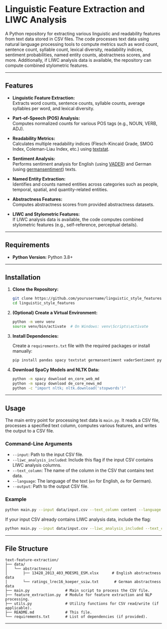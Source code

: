 # Linguistic Feature Extraction and LIWC Analysis

A Python repository for extracting various linguistic and readability features from text data stored in CSV files. The code processes text data using natural language processing tools to compute metrics such as word count, sentence count, syllable count, lexical diversity, readability indices, sentiment probabilities, named entity counts, abstractness scores, and more. Additionally, if LIWC analysis data is available, the repository can compute combined stylometric features.

---

## Features

- **Linguistic Feature Extraction:**  
  Extracts word counts, sentence counts, syllable counts, average syllables per word, and lexical diversity.

- **Part-of-Speech (POS) Analysis:**  
  Computes normalized counts for various POS tags (e.g., NOUN, VERB, ADJ).

- **Readability Metrics:**  
  Calculates multiple readability indices (Flesch-Kincaid Grade, SMOG Index, Coleman-Liau Index, etc.) using [textstat](https://github.com/shivam5992/textstat).

- **Sentiment Analysis:**  
  Performs sentiment analysis for English (using [VADER](https://github.com/cjhutto/vaderSentiment)) and German (using [germansentiment](https://github.com/cjbarron/german-sentiment)) texts.

- **Named Entity Extraction:**  
  Identifies and counts named entities across categories such as people, temporal, spatial, and quantity-related entities.

- **Abstractness Features:**  
  Computes abstractness scores from provided abstractness datasets.

- **LIWC and Stylometric Features:**  
  If LIWC analysis data is available, the code computes combined stylometric features (e.g., self-reference, perceptual details).

---

## Requirements

- **Python Version:** Python 3.8+

---

## Installation

1. **Clone the Repository:**

   ```bash
   git clone https://github.com/yourusername/linguistic_style_features.git
   cd linguistic_style_features
   ```

2. **(Optional) Create a Virtual Environment:**

   ```bash
   python -m venv venv
   source venv/bin/activate  # On Windows: venv\Scripts\activate
   ```

3. **Install Dependencies:**

   Create a `requirements.txt` file with the required packages or install manually:

   ```bash
   pip install pandas spacy textstat germansentiment vaderSentiment pyphen nltk tqdm
   ```

4. **Download SpaCy Models and NLTK Data:**

   ```bash
   python -m spacy download en_core_web_md
   python -m spacy download de_core_news_md
   python -c "import nltk; nltk.download('stopwords')"
   ```

---

## Usage

The main entry point for processing text data is `main.py`. It reads a CSV file, processes a specified text column, computes various features, and writes the output to a CSV file.

### Command-Line Arguments

- `--input`: Path to the input CSV file.
- `--liwc_analysis_included`: Include this flag if the input CSV contains LIWC analysis columns.
- `--text_column`: The name of the column in the CSV that contains text data.
- `--language`: The language of the text (`en` for English, `de` for German).
- `--output`: Path to the output CSV file.

### Example

```bash
python main.py --input data/input.csv --text_column content --language en --output data/output.csv
```

If your input CSV already contains LIWC analysis data, include the flag:

```bash
python main.py --input data/input.csv --liwc_analysis_included --text_column content --language de --output data/output.csv
```

---

## File Structure

```
text-feature-extraction/
├── data/
│   └── abstractness/
│       ├── 13428_2013_403_MOESM1_ESM.xlsx      # English abstractness data
│       └── ratings_lrec16_koeper_ssiw.txt       # German abstractness data
├── main.py                # Main script to process the CSV file.
├── feature_extraction.py  # Module for feature extraction and NLP processing.
├── utils.py               # Utility functions for CSV read/write (if applicable).
├── README.md              # This file.
└── requirements.txt       # List of dependencies (if provided).
```

---


